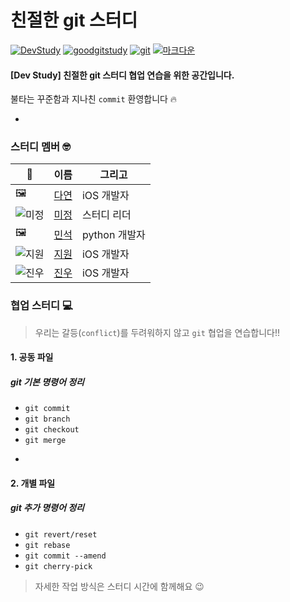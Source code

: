 # 친절한 git 스터디

[![DevStudy](https://img.shields.io/badge/개발스터디플랫폼-DevStudy-blue.svg)](http://devstudy.kr)
[![goodgitstudy](https://img.shields.io/badge/미정-친절한git스터디-purple.svg)](http://devstudy.kr/shop/item.php?it_id=1551242323&ca_id=103010&page=1&page=1)
[![git](https://img.shields.io/badge/VCS-git-red.svg)](https://git-scm.com/)
[![마크다운](https://img.shields.io/badge/Language-markdow-green.svg)](https://www.markdownguide.org/)

#### [Dev Study] 친절한 git 스터디 협업 연습을 위한 공간입니다.  
불타는 꾸준함과 지나친 `commit` 환영합니다 🔥

-
### 스터디 멤버 🤓
| 📸 | 이름 | 그리고 |
|------|------|--------|
|  🖼   | [다연](https://github.com/DayeonJung)     |    iOS 개발자    |
| ![미정](https://avatars2.githubusercontent.com/u/19141925?s=120&v=4)     | [미정](https://github.com/MijeongJeon)  |   스터디 리더     |
| 🖼     |    [민석](https://github.com/kherubims)   |    python 개발자    |
|  ![지원](https://avatars0.githubusercontent.com/u/29719683?s=120&v=4)   |  [지원](https://github.com/jyeoni0919)   |   iOS 개발자     |
| ![진우](https://avatars0.githubusercontent.com/u/22838614?s=120&v=4)    | [진우](https://github.com/KakaoTocs)    |  iOS 개발자      |

### 협업 스터디 💻
> 우리는 갈등(`conflict`)를 두려워하지 않고 `git` 협업을 연습합니다!!

#### 1. 공동 파일
##### git 기본 명령어 정리
* `git commit`
* `git branch`
* `git checkout`
* `git merge`

-
#### 2. 개별 파일
##### git 추가 명령어 정리
* `git revert/reset`
* `git rebase`
* `git commit --amend`
* `git cherry-pick`

> 자세한 작업 방식은 스터디 시간에 함께해요 😉